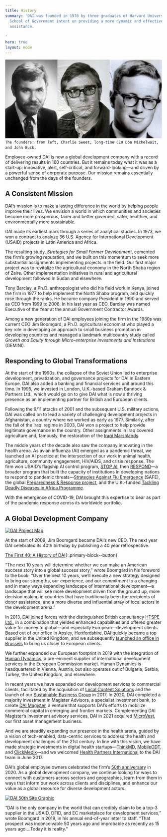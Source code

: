 ```yaml
---
title: History
summary: 'DAI was founded in 1970 by three graduates of Harvard University’s Kennedy
  School of Government intent on providing a more dynamic and effective brand of development
  assistance.

'
hero: true
layout: node
---
```


![DAI's Founders](/assets/images/who-we-are/founders.jpg "DAI's Founders")`The founders: from left, Charlie Sweet, long-time CEO Don Mickelwait, and John Buck.`

Employee-owned DAI is now a global development company with a record of delivering results in 160 countries. But it remains today what it was as a start-up: innovative, alert, self-critical, and forward-looking—and driven by a powerful sense of corporate purpose. Our mission remains essentially unchanged from the days of the founders.

## A Consistent Mission

[DAI’s mission is to make a lasting difference in the world](https://www.dai.com/who-we-are/mission-and-values) by helping people improve their lives. We envision a world in which communities and societies become more prosperous, fairer and better governed, safer, healthier, and environmentally more sustainable.

<!-- [![DAI Timeline](/uploads/dai-timeline-screenshot.png)](https://cdn.knightlab.com/libs/timeline3/latest/embed/index.html?source=1Nvp3gPaPdAHkZGQqAK3McDCz__ybSQ1wLwUqYq2S8AA&font=Default&lang=en&timenav_position=top&hash_bookmark=true&initial_zoom=2#event-nigeria-rising)`View the DAI timeline` -->

DAI made its earliest mark through a series of analytical studies. In 1973, we won a contract to analyze 36 U.S. Agency for International Development (USAID) projects in Latin America and Africa.

The resulting study, _Strategies for Small Farmer Development_, cemented the firm’s growing reputation, and we built on this momentum to seek more substantial assignments implementing projects in the field. Our first major project was to revitalize the agricultural economy in the North Shaba region of Zaire. Other implementation initiatives in rural and agricultural development followed in Sudan and elsewhere.

Tony Barclay, a Ph.D. anthropologist who did his field work in Kenya, joined the firm in 1977 to help implement the North Shaba program, and quickly rose through the ranks. He became company President in 1990 and served as CEO from 1999 to 2008. In his last year as CEO, Barclay was named Executive of the Year at the annual Government Contractor Awards.

Among a new generation of DAI employees joining the firm in the 1980s was current CEO Jim Boomgard, a Ph.D. agricultural economist who played a key role in developing an approach to small business promotion in developing countries and managed a landmark multicountry study called _Growth and Equity through Micro-enterprise Investments and Institutions_ (GEMINI).


## Responding to Global Transformations

At the start of the 1990s, the collapse of the Soviet Union led to enterprise development, privatization, and governance projects for DAI in Eastern Europe. DAI also added a banking and financial services unit around this time. In 1995, we invested in London, U.K.-based Graham Bannock & Partners Ltd., which would go on to give DAI what is now a thriving presence as an implementing partner for British and European clients.

Following the 9/11 attacks of 2001 and the subsequent U.S. military actions, DAI was called on to lead a variety of challenging development projects in Afghanistan, a country where we worked as early as 1977. Similarly, after the fall of the Iraqi regime in 2003, DAI won a project to help provide legitimate governance in the country. Other assignments in Iraq covered agriculture and, famously, the restoration of the [Iraqi Marshlands](https://www.dai.com/our-work/projects/iraq-marshlands-restoration-project-imrp).

The middle years of the decade also saw the company innovating in the health arena. As avian influenza (AI) emerged as a pandemic threat, we launched an AI practice at the intersection of our work in animal health, agriculture, community engagement, HIV/AIDS, and crisis response. The firm won USAID’s flagship AI control program, [STOP AI](https://www.dai.com/our-work/projects/worldwide-stamping-out-pandemic-and-avian-influenza-stop-ai), then [RESPOND](https://www.dai.com/our-work/projects/worldwide-respond)—a broader program that built the capacity of institutions in developing nations to respond to pandemic threats—[Strategies Against Flu Emergence](https://www.dai.com/our-work/projects/indonesia-strategies-against-flu-emergence-safe) (SAFE), the global [Preparedness & Response project](https://www.dai.com/our-work/projects/worldwide-preparedness-and-response-pr), and the U.K.-funded [Tackling Deadly Diseases in Africa Programme](https://www.dai.com/our-work/projects/africa-tackling-deadly-diseases-in-africa-program).

With the emergence of COVID-19, DAI brought this expertise to bear as part of the pandemic response across its worldwide portfolio.

## A Global Development Company

[![DAI Project Map](https://api.mapbox.com/styles/v1/dai/cixhnt69a005c2qqor8eedw42/static/52.719866,12.000812,2.13,0.00,0.00/900x500?access_token=pk.eyJ1IjoiZGFpIiwiYSI6IkZsZ0hqcDAifQ.xT3JeLA3cXqgN3HBwoxgAA&attribution=false "DAI Project Map")](http://dai.com/extras/maps/index.html)

At the start of 2009, Jim Boomgard became DAI’s new CEO. The next year DAI celebrated its 40th birthday by publishing a 40 year retrospective.

[The First 40: A History of DAI](/uploads/history.pdf){:.primary-block--button}

“The next 10 years will determine whether we can make an American success story into a global success story,” wrote Boomgard in his foreword to the book. “Over the next 10 years, we’ll execute a new strategy designed to bring our strengths, our experience, and our commitment to a changing and in many ways expanding landscape of international development—a landscape that will see more development driven from the ground up, more decision making in countries that have traditionally been the recipients of donor assistance, and a more diverse and influential array of local actors in the development arena.” 

In 2013, DAI joined forces with the distinguished British consultancy [HTSPE Ltd.](https://www.dai.com/news/dai-joins-forces-international-development-consultancy-htspe-ltd), in a combination that yielded enhanced capabilities and offered greater value for money to global—and especially European—development clients. Based out of our office in Apsley, Hertfordshire, DAI quickly became a top supplier in the United Kingdom, and we subsequently [launched an office in Brussels](https://www.dai.com/news/dai-brussels-holds-official-launch-events) to bring us closer to European clients.
 
We further expanded our European footprint in 2019 with the integration of [Human Dynamics](https://www.dai.com/news/dai-acquires-leading-european-development-consultancy-human-dynamics), a pre-eminent supplier of international development services in the European Commission market. Human Dynamics is headquartered in Vienna, Austria, but also operates out of Bulgaria, Serbia, Turkey, the United Kingdom, and elsewhere.

In recent years we have expanded our development services to commercial clients, facilitated by the acquisition of [Local Content Solutions](/news/dai-joins-forces-with-local-content-solutions-ltd) and the launch of our [Sustainable Business Group](/news/dai-launches-new-unit-to-serve-commercial-clients-and-host-governments) in 2017. In 2020, DAI completed a majority investment in Magister Advisors, a specialist investment bank, to create [DAI Magister](https://www.daimagister.com/), a venture that supports DAI’s efforts to mobilize commercial capital in emerging and frontier markets. Complementing DAI Magister’s investment advisory services, DAI in 2021 acquired [MicroVest](/news/dai-acquires-international-asset-management-firm-microvest), our first asset management business.

And we are steadily expanding our presence in the health arena, guided by a vision of tech-enabled, data-centric services to address the health and development challenges of the 21st century. In line with this vision, we have made strategic investments in digital health startups—[ThinkMD](https://www.dai.com/news/dai-invests-in-thinkmds-clinical-assessment-technology), [MobileODT](https://www.dai.com/news/dai-invests-in-mobileodt-a-breakthrough-provider-of-cervical-cancer-detection-tech), and [ClickMedix](https://www.dai.com/news/dai-global-health-invests-in-mhealth-leader-clickmedix)—and we welcomed [Health Partners International](https://www.dai.com/news/dai-acquires-hpi-group-adds-expertise-in-global-health-womens-empowerment) to the DAI team in June 2017.

DAI’s global employee owners celebrated the firm’s [50th anniversary](https://dai-fifty.netlify.app/) in 2020. As a global development company, we continue looking for ways to connect with customers across sectors and geographies, learn from them in ways that inform our work across clients and disciplines, and enhance our value as a global resource for diverse development actors.

[![DAI 50th Site Graphic](/uploads/dai-50.png)](https://dai-fifty.netlify.app/)

“DAI is the only company in the world that can credibly claim to be a top-3 supplier in the USAID, DFID, and EC marketplace for development services,” wrote Boomgard in 2019, in his annual end-of-year letter to staff. “That prospect was inconceivable 50 years ago and improbable as recently as 15 years ago….Today it is reality.”